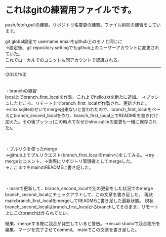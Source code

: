 # これはgitの練習用ファイルです。
push,fetch,pullの練習。リポジトリ名変更の練習。ファイル削除の練習をしています。

git global設定で username emailをgithub上のモノと同じに  
→設定後、git repository settingでもgithub上のユーザーアカウントに変更されていた。  
これでローカルでのコミットも同アカウントで認識される。  

--------------------------------------------------------------------

(2020/1/3)  


　  
・branchの練習  
local上でbranch_first_localを作製。これ上でhello.txtを新たに追加。
→プッシュしたところ、リモート上でbranch_first_localが作製され、更新された。
→slnx.sqliteのせいでmerge出来ないと言われたので、branch_first_localをベースにbranch_second_localを作り、branch_first_local上でREADMEを書き付け加えた。その後プッシュ(この時点でなぜかslnx.sqliteの変更も一緒に保存された)。
　  
   
   
　  

・プルリクを使ったmerge  
→github上でプルリクエスト(branch_first_localをmainへ)をしてみる。→try mergeとコメント。→実際にリポジトリ管理者としてmergeした。  
→ここまでをmainのREADMEに書き記した。


　  

・mainで更新して、branch_second_localで別の更新をした状況でのmerge  
branch_second_localにチェックアウトして、この文章を書き足した。
現状　main:branch_first_localをmergeしてREADMEに書き足した最新状態。
現状　branch_second_localはbranch_first_localからbranchしてそのまま、リモート上にこのbranchは作られてない。

結果、mergeする際に競合が発生していると警告。→visual studioで競合箇所を編集、マージを完了させてcommit。
mainでこの文章を書き足した。
